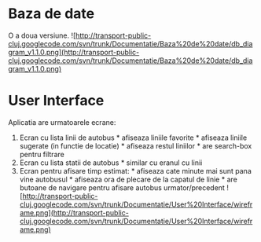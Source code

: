 # Baza de date #
O a doua versiune.
![http://transport-public-cluj.googlecode.com/svn/trunk/Documentatie/Baza%20de%20date/db_diagram_v1.1.0.png](http://transport-public-cluj.googlecode.com/svn/trunk/Documentatie/Baza%20de%20date/db_diagram_v1.1.0.png)

# User Interface #
Aplicatia are urmatoarele ecrane:
  1. Ecran cu lista linii de autobus
    * afiseaza liniile favorite
    * afiseaza liniile sugerate (in functie de locatie)
    * afiseaza restul liniilor
    * are search-box pentru filtrare
  1. Ecran cu lista statii de autobus
    * similar cu eranul cu linii
  1. Ecran pentru afisare timp estimat:
    * afiseaza cate minute mai sunt pana vine autobusul
    * afiseaza ora de plecare de la capatul de linie
    * are butoane de navigare pentru afisare autobus urmator/precedent
![http://transport-public-cluj.googlecode.com/svn/trunk/Documentatie/User%20Interface/wireframe.png](http://transport-public-cluj.googlecode.com/svn/trunk/Documentatie/User%20Interface/wireframe.png)